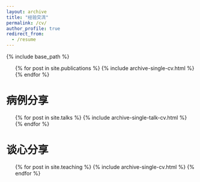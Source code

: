 ```yaml
---
layout: archive
title: "经验交流"
permalink: /cv/
author_profile: true
redirect_from:
  - /resume
---
```

{% include base_path %}


<ul>{% for post in site.publications %}
    {% include archive-single-cv.html %}
  {% endfor %}</ul>

病例分享
========

<ul>{% for post in site.talks %}
    {% include archive-single-talk-cv.html %}
  {% endfor %}</ul>

谈心分享
========

<ul>{% for post in site.teaching %}
    {% include archive-single-cv.html %}
  {% endfor %}</ul>
